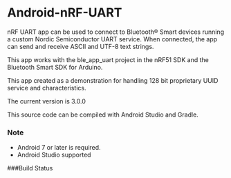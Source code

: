 ﻿# Android-nRF-UART

nRF UART app can be used to connect to Bluetooth® Smart devices running a custom Nordic Semiconductor UART service. When connected, the app can send and receive ASCII and UTF-8 text strings. 

This app works with the ble_app_uart project in the nRF51 SDK and the Bluetooth Smart SDK for Arduino. 

This app created as a demonstration for handling 128 bit proprietary UUID service and characteristics. 

The current version is 3.0.0

This source code can be compiled with Android Studio and Gradle. 

### Note
- Android 7 or later is required.
- Android Studio supported 

###Build Status
[![<globalstar>](https://circleci.com/gh/globalstar/android-nrf-uart.svg?style=svg)](https://circleci.com/gh/globalstar/android-nrf-uart)
